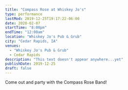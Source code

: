 ```yaml
---
title: "Compass Rose at Whiskey Jo's"
type: performance
lastMod: 2019-12-25T19:17:22-06:00
date: 2020-02-07
startTime: "8:00pm"
endTime: "12:00am"
location: "Whiskey Jo's Pub & Grub"
city: "Cedar Rapids, IA"
venues:
  - "Whiskey Jo's Pub & Grub"
  - Cedar Rapids
description: "This text doesn't appear anywhere...yet"
publishDate: 2019-12-25
draft: false
---
```


Come out and party with the Compass Rose Band!
